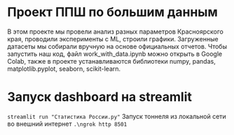 # Проект ППШ по большим данным
В этом проекте мы провели анализ разных параметров Красноярского края, проводили эксперименты с ML, строили графики. Загруженные датасеты мы собирали вручную на основе официальных отчетов. 
Чтобы запустить наш код, файл work_with_data.ipynb можно открыть в Google Colab, также в проекте устанавливаются библиотеки numpy, pandas, matplotlib.pyplot, seaborn, scikit-learn. 
# Запуск dashboard на streamlit
``streamlit run "Статистика России.py"``
Запуск тоннеля из локальной сети во внешний интернет
``.\ngrok http 8501``
